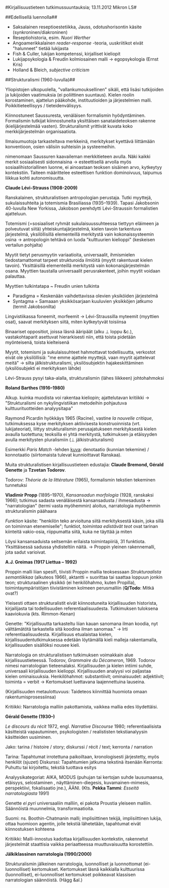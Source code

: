 #Kirjallisuustieteen tutkimussuuntauksia; 13.11.2012 Mikron LS#

##Edellisellä luennolla##

* Saksalainen reseptioestetiikka, Jauss, odotushorisontin käsite (synkroninen/diakroninen)
* Reseptiohistoria, esim. _Nuori Werther_
* Angoamerikkalainen _reader-response_ -teoria, uuskriitikot eivät "halunneet" tietää lukijasta
* Fish &amp; Culler, lukijan kompetenssi, kirjalliset kieliopit
* Lukijapsykologia &amp; Freudin kolmiosainen malli &rarr; egopsykologia (Ernst Kris)
* Holland &amp; Bleich, _subjective criticism_

##Strukturalismi (1960-luvulla)##

Yliopistojen ulkopuolella, "vallankumouksellinen" sikäli, että lisäsi tutkijoiden ja
lukijoiden vaatimuksia (ei poliittinen suuntaus). Kielen roolin korostaminen, ajattelun
pääkohde, instituutioiden ja järjestelmien malli. Poikkitieteellisyys / tieteidenvälisyys.

Kiinnostuneet Saussuresta, venäläisen formalismin hyödyntäminen. Formalismin tutkijat kiinnostuneita 
yksittäisen sanataideteoksen rakenne (kielijärjestelmää vasten). Strukturalismit yrittivät kuvata
koko merkkijärjestelmän organisaatiota.

Ilmaisumuotoja tarkasteltava merkkeinä, merkitykset kyettävä liittämään konventioon, osien
välisiin suhteisiin ja systeemeihin. 

nimenomaan Saussuren kaavaileman merkkitieteen avulla. Näki kaikki merkit sosiaalisesti
sidonnaisina &rarr; esteettisellä arvolla myös sosiaalihistoriallinen luonne, ei ainoastaan
teoksen sisäinen arvo, kytkeytyy kontekstiin. Taiteen määrittelee esteettisen funktion
dominoivuus, taipumus liikkua kohti autonomisuutta.  

**Claude Lévi-Strauss (1908-2009)**

Ranskalainen, strukturalistisen antropologian perustaja. Tutki myyttejä, sukulaissuhteita
ja totemismia Brasiliassa (1935&ndash;1939). Tapasi Jakobsonin 40-luvulla New Yorkissa,
Jakobson perehdytti Lévi-Straussin formalistien ajatteluun.

Totemismi (=sosiaaliset ryhmät sukulaisuussuhteessa tiettyyn eläimeen ja polveutuvat siitä)
yhteiskuntajärjestelmä, kielen tavoin tarkentuva järjestelmä, yksilöllisillä
elementeillä merkitystä vain kokonaissysteemin osina &rarr; antropologin tehtävä on
luoda "kulttuurien kielioppi" (keskeisen vertailun pohjalta)

Myytit tietyt perusmyytin variaatioita, universaalit, ihmismielen tiedostamattomat tarpeet 
strukturoida ilmiöitä (myytit rakentuvat kielen tavoin). Yksittäisillä elementeillä merkitystä 
vain kokonaisjärjestelmän osana. Myyttien taustalla universaalit perusrakenteet, joihin myytit voidaan palauttaa.

Myyttien tulkintatapa ~ Freudin unien tulkinta

* Paradigma = Keskenään vaihdettavissa olevien yksiköiden järjestelmä
* Syntagma = Samaaan yksikkösarjaan kuuluvien yksikköjen jatkumo (termit Jakobsonilta)

Lingvistiikassa foneemit, morfeemit &rarr; Lévi-Straussilla myteemit (myyttien osat), 
saavat merkityksen siitä, miten kytkeytyvät toisiinsa

Binaariset oppositiot, joissa läsnä ääripäät (alku &perp; loppu &amp;c.), vastakohtaparit asettuvat
hierarkisesti niin, että toista pidetään myönteisenä, toista kielteisenä

Myytit, totemismi ja sukulaissuhteet hahmottavat todellisuutta, verkostot eivät ole yksilöllisiä:
"me emme ajattele myyttejä, vaan myytit ajattelevat meitä" &rarr; silta jälkistrukturalismi,
yksilösubjektin hajakeskittäminen (yksilösubjekti ei merkityksen lähde)

Lévi-Strauss pysyi taka-alalla, strukturalismin (lähes liikkeen) johtohahmoksi

**Roland Barthes (1916&ndash;1980)**

Alkup. kuinka muodista voi rakentaa kieliopin; ajattelutavan kritiikki &rarr;
"Strukturalismi on nykylingvistiikan metodeihin pohjautuva kulttuurituotteiden analyysitapa"

Raymond Picardin hyökkäys 1965 (Racine), vastine _la nouvelle critique_, tutkimuksessa
kyse merkityksen aktiivisesta konstruoinnista (vrt. lukijateoriat), liittyy strukturalismin
perusajatukseen merkityksestä kielen avaulla tuotettuna; teoksilla ei yhtä merkitystä, tutkimuksen
ja etäisyyden avulla merkitysten pluralismiin (&perp; jälkistrukturalismi)

Esimerkki _Paris Match_ -lehden [kuva](http://www.aber.ac.uk/media/Documents/S4B/Images/paris_match.gif): denotaatio (kunnian tekemine) / konnotaatio (siirtomaista
tulevat kunnioittavat Ranskaa).

Muita strukturalistisen kirjallisuustieteen edustajia: **Claude Bremond, Gérald Genette** ja **Tzvetan Todorov**.

Todorov: _Théorie de la littérature_ (1965), formalismin tekstien tekeminen tunnetuksi

**Vladimir Propp** (1895&ndash;1970), _Kansansadun morfologia_ (1928, ranskaksi 1966); 
tutkimus sadasta venäläisestä kansansadusta / ihmesadusta &rarr; "narratologian" (termi vasta myöhemmin) aloitus, 
narratologia myöhemmin strukturalismin päähaara

_Funktion_ käsite: "henkilön teko arvioituna siitä merkityksestä käsin, joka sillä on toiminnan etenemiselle";
funktiot, _toimintaa edistävät teot_ ovat tarinan kiinteitä vakio-osia, riippumatta siitä, kuka ne täyttää ja miten

Löysi kansansaduista seitsemän erilaista toimintapiiriä, 31 funktiota. Yksittäisessä sadussa yhdisteltiin näitä.
&rarr; Proppin yleinen rakennemalli, jota sadut varioivat.

**A.J. Greimas (1917 Liettua &ndash; 1992)**

Proppin malli liian spesifi, tiivisti Proppin mallia teoksessaan _Strukturaalista semantiikkaa_ (alkuteos 1966),
aktantti = suorittaa tai saattaa loppuun jonkin teon; strukturaalinen yksikkö (ei henkilöhahmo, kuten Propilla),
toimintaympäristöjen tiivistäminen kolmeen perusmalliin (**Q/Todo**: Mitkä ovat?)

Yleisesti ottaen strukturalistit eivät kiinnostuneita 
kirjallisuuden historista, kirjailijasta tai todellisuuden referentiaalisuudesta. Tutkimuksen tuloksena
kaaviokuvia (kts. Rimmon-Kenan)

Genette: "Kirjallisuutta tarkasteltu liian kauan sanomana ilman koodia, nyt välttämätötä tarkastella
sitä koodina ilman sanomaa." &rarr; Irti referentiaalisuudesta. Kirjallisuus etualaistaa kielen,
kirjallisuudentutkimuksessa edetään löytämällä kieli malleja rakentamalla, kirjallisuuden sisällöksi
nousee kieli.

Narratologia on strukturalistisen tutkimuksen voimakkain alue kirjallisuustieteessä. Todorov, _Grammaire
du Décameron_, 1969. Todorov nimesi narratologian tieteenalaksi. Kirjallisuuden ja kielen intiimi suhde,
universaali kirjallisuuden kielioppi. Kirjallisuuden analyysi voi paljastaa kielen ominaisuuksia.
Henkilöhahmot: substantiivit; ominaisuudet: adjektiivit; toiminta = verbit &rarr; Kertomukset luettavana
laajennettuina lauseina.

(Kirjallisuuden metaulottuvuus: Taideteos kiinnittää huomiota omaan rakentumisprosessiinsa)

Kritiikki: Narratologia malliin pakottamista, vaikkea mallia edes löydettäisi. 

**Gérald Genette (1930&ndash;)**

_Le discours du récit_ 1972, engl. _Narrative Discourse_ 1980; referentiaalisista käsitteistä
vapautuminen, psykologisten / realististen tekstianalyysin käsitteiden uusiminen.

Jako: tarina / histoire / story; diskurssi / récit / text; kerronta / narration

Tarina: Tapahtumat irrotettuna paikoiltaan, kronologisesti järjestetty, myös henkilöt (sjuzet)
Diskurssi: Tapahtumien jatkuma tekstinä itsenään
Kerronta: Puhuttu tai kirjoitettu, tekstiä tuottava esitys

Analyysikategoriat: AIKA, MODUS (puhujan tai kertojan suhde lausumaansa, etäisyys, selostaminen
, näyttäminen-diegesis, kuvamainen-mimesis, perspektiivi, fokalisaatio jne.), ÄÄNI. 
(Kts. **Pekka Tammi**: _Esseitä narratologiasta_ 1991)

Genette _ei pyri_ universaaliin malliin, ei pakota Proustia yleiseen malliin. Säännöistä muunnelmia,
transformaatioita.

Suomi: ns. Boothin-Chatmanin malli; implisiittinen tekijä, implisiittinen lukija, ottaa huomioon
agentin, jolle tekstiä lähetetään, tapahtumat eivät kiinnostuksen kohteena

Kritiikki: Malli-innostus kadottaa kirjallisuuden kontekstin, rakennetut järjestelmät staattisia
vaikka periaatteessa muuttuvaisuutta korostettiin.

**Jälkiklassinen narratologia (1990/2000)**

Strukturalismin jälkeinen narratologia, luonnolliset ja luonnottomat (ei-luonnolliset) kertomukset.
Kertomukset läsnä kaikkialla kulttuurissa (luonnolliset), ei-luonnolliset kertomukset poikkeavat
klassisen narratologian säännöistä. (Hägg &amp;al.)
